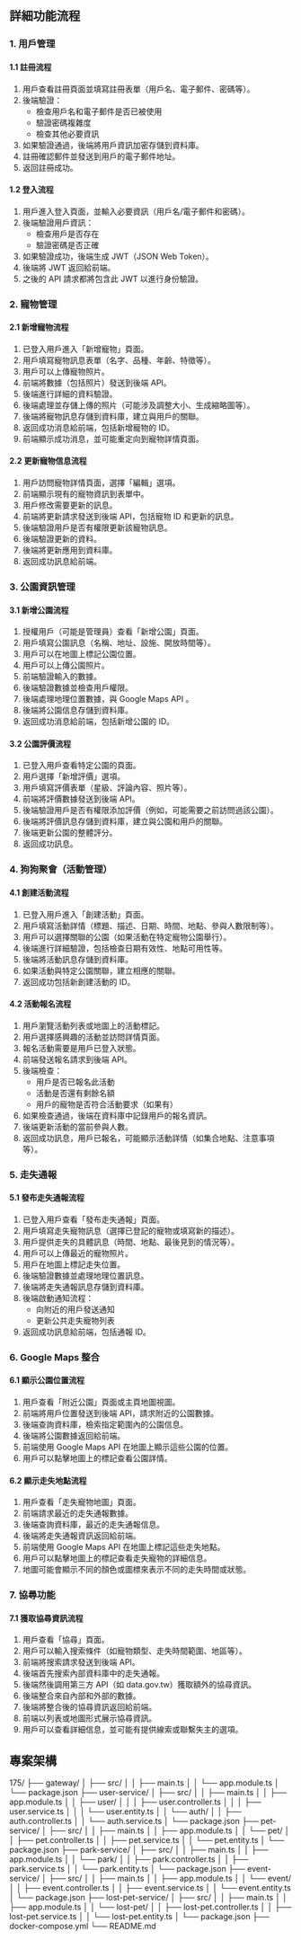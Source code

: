 ## 詳細功能流程

### 1. 用戶管理

#### 1.1 註冊流程

1. 用戶查看註冊頁面並填寫註冊表單（用戶名、電子郵件、密碼等）。
2. 後端驗證：
   - 檢查用戶名和電子郵件是否已被使用
   - 驗證密碼複雜度
   - 檢查其他必要資訊
3. 如果驗證通過，後端將用戶資訊加密存儲到資料庫。
4. 註冊確認郵件並發送到用戶的電子郵件地址。
5. 返回註冊成功。

#### 1.2 登入流程

1. 用戶進入登入頁面，並輸入必要資訊（用戶名/電子郵件和密碼）。
2. 後端驗證用戶資訊：
   - 檢查用戶是否存在
   - 驗證密碼是否正確
3. 如果驗證成功，後端生成 JWT（JSON Web Token）。
4. 後端將 JWT 返回給前端。
5. 之後的 API 請求都將包含此 JWT 以進行身份驗證。

### 2. 寵物管理

#### 2.1 新增寵物流程

1. 已登入用戶進入「新增寵物」頁面。
2. 用戶填寫寵物訊息表單（名字、品種、年齡、特徵等）。
3. 用戶可以上傳寵物照片。
4. 前端將數據（包括照片）發送到後端 API。
5. 後端進行詳細的資料驗證。
6. 後端處理並存儲上傳的照片（可能涉及調整大小、生成縮略圖等）。
7. 後端將寵物訊息存儲到資料庫，建立與用戶的關聯。
8. 返回成功消息給前端，包括新增寵物的 ID。
9. 前端顯示成功消息，並可能重定向到寵物詳情頁面。

#### 2.2 更新寵物信息流程

1. 用戶訪問寵物詳情頁面，選擇「編輯」選項。
2. 前端顯示現有的寵物資訊到表單中。
3. 用戶修改需要更新的訊息。
4. 前端將更新請求發送到後端 API，包括寵物 ID 和更新的訊息。
5. 後端驗證用戶是否有權限更新該寵物訊息。
6. 後端驗證更新的資料。
7. 後端將更新應用到資料庫。
8. 返回成功訊息給前端。

### 3. 公園資訊管理

#### 3.1 新增公園流程

1. 授權用戶（可能是管理員）查看「新增公園」頁面。
2. 用戶填寫公園訊息（名稱、地址、設施、開放時間等）。
3. 用戶可以在地圖上標記公園位置。
4. 用戶可以上傳公園照片。
5. 前端驗證輸入的數據。
6. 後端驗證數據並檢查用戶權限。
7. 後端處理地理位置數據，與 Google Maps API 。
8. 後端將公園信息存儲到資料庫。
9. 返回成功消息給前端，包括新增公園的 ID。

#### 3.2 公園評價流程

1. 已登入用戶查看特定公園的頁面。
2. 用戶選擇「新增評價」選項。
3. 用戶填寫評價表單（星級、評論內容、照片等）。
4. 前端將評價數據發送到後端 API。
5. 後端驗證用戶是否有權限添加評價（例如，可能需要之前訪問過該公園）。
6. 後端將評價訊息存儲到資料庫，建立與公園和用戶的關聯。
7. 後端更新公園的整體評分。
8. 返回成功訊息。

### 4. 狗狗聚會（活動管理）

#### 4.1 創建活動流程

1. 已登入用戶進入「創建活動」頁面。
2. 用戶填寫活動詳情（標題、描述、日期、時間、地點、參與人數限制等）。
3. 用戶可以選擇關聯的公園（如果活動在特定寵物公園舉行）。
4. 後端進行詳細驗證，包括檢查日期有效性、地點可用性等。
5. 後端將活動訊息存儲到資料庫。
6. 如果活動與特定公園關聯，建立相應的關聯。
7. 返回成功包括新創建活動的 ID。

#### 4.2 活動報名流程

1. 用戶瀏覽活動列表或地圖上的活動標記。
2. 用戶選擇感興趣的活動並訪問詳情頁面。
3. 報名活動需要是用戶已登入狀態。
4. 前端發送報名請求到後端 API。
5. 後端檢查：
   - 用戶是否已報名此活動
   - 活動是否還有剩餘名額
   - 用戶的寵物是否符合活動要求（如果有）
6. 如果檢查通過，後端在資料庫中記錄用戶的報名資訊。
7. 後端更新活動的當前參與人數。
8. 返回成功訊息，用戶已報名，可能顯示活動詳情（如集合地點、注意事項等）。

### 5. 走失通報

#### 5.1 發布走失通報流程

1. 已登入用戶查看「發布走失通報」頁面。
2. 用戶填寫走失寵物訊息（選擇已登記的寵物或填寫新的描述）。
3. 用戶提供走失的具體訊息（時間、地點、最後見到的情況等）。
4. 用戶可以上傳最近的寵物照片。
5. 用戶在地圖上標記走失位置。
6. 後端驗證數據並處理地理位置訊息。
7. 後端將走失通報訊息存儲到資料庫。
8. 後端啟動通知流程：
   - 向附近的用戶發送通知
   - 更新公共走失寵物列表
9. 返回成功訊息給前端，包括通報 ID。

### 6. Google Maps 整合

#### 6.1 顯示公園位置流程

1. 用戶查看「附近公園」頁面或主頁地圖視圖。
2. 前端將用戶位置發送到後端 API，請求附近的公園數據。
3. 後端查詢資料庫，檢索指定範圍內的公園信息。
4. 後端將公園數據返回給前端。
5. 前端使用 Google Maps API 在地圖上顯示這些公園的位置。
6. 用戶可以點擊地圖上的標記查看公園詳情。

#### 6.2 顯示走失地點流程

1. 用戶查看「走失寵物地圖」頁面。
2. 前端請求最近的走失通報數據。
3. 後端查詢資料庫，最近的走失通報信息。
4. 後端將走失通報資訊返回給前端。
5. 前端使用 Google Maps API 在地圖上標記這些走失地點。
6. 用戶可以點擊地圖上的標記查看走失寵物的詳細信息。
7. 地圖可能會顯示不同的顏色或圖標來表示不同的走失時間或狀態。

### 7. 協尋功能

#### 7.1 獲取協尋資訊流程

1. 用戶查看「協尋」頁面。
2. 用戶可以輸入搜索條件（如寵物類型、走失時間範圍、地區等）。
3. 前端將搜索請求發送到後端 API。
4. 後端首先搜索內部資料庫中的走失通報。
5. 後端然後調用第三方 API（如 data.gov.tw）獲取額外的協尋資訊。
6. 後端整合來自內部和外部的數據。
7. 後端將整合後的協尋資訊返回給前端。
8. 前端以列表或地圖形式展示協尋資訊。
9. 用戶可以查看詳細信息，並可能有提供線索或聯繫失主的選項。

## 專案架構

175/
├── gateway/
│ ├── src/
│ │ ├── main.ts
│ │ └── app.module.ts
│ └── package.json
├── user-service/
│ ├── src/
│ │ ├── main.ts
│ │ ├── app.module.ts
│ │ ├── user/
│ │ │ ├── user.controller.ts
│ │ │ ├── user.service.ts
│ │ │ └── user.entity.ts
│ │ └── auth/
│ │ ├── auth.controller.ts
│ │ └── auth.service.ts
│ └── package.json
├── pet-service/
│ ├── src/
│ │ ├── main.ts
│ │ ├── app.module.ts
│ │ └── pet/
│ │ ├── pet.controller.ts
│ │ ├── pet.service.ts
│ │ └── pet.entity.ts
│ └── package.json
├── park-service/
│ ├── src/
│ │ ├── main.ts
│ │ ├── app.module.ts
│ │ └── park/
│ │ ├── park.controller.ts
│ │ ├── park.service.ts
│ │ └── park.entity.ts
│ └── package.json
├── event-service/
│ ├── src/
│ │ ├── main.ts
│ │ ├── app.module.ts
│ │ └── event/
│ │ ├── event.controller.ts
│ │ ├── event.service.ts
│ │ └── event.entity.ts
│ └── package.json
├── lost-pet-service/
│ ├── src/
│ │ ├── main.ts
│ │ ├── app.module.ts
│ │ └── lost-pet/
│ │ ├── lost-pet.controller.ts
│ │ ├── lost-pet.service.ts
│ │ └── lost-pet.entity.ts
│ └── package.json
├── docker-compose.yml
└── README.md
